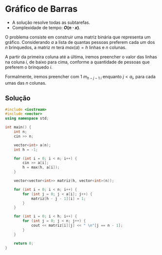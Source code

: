 # Gráfico de Barras

- A solução resolve todas as subtarefas.
- Complexidade de tempo: **$O(n \cdot x)$**.

O problema consiste em construir uma matriz binária que representa um gráfico. Considerando $a$ a lista de quantas pessoas preferem cada um dos $n$ brinquedos, a matriz $m$ terá $max(a) = h$ linhas e $n$ colunas.

A partir da primeira coluna até a última, iremos preencher o valor das linhas na coluna $i$, de baixo para cima, conforme a quantidade de pessoas que preferem o brinquedo $i$.

Formalmente, iremos preencher com $1$ $m_{h - j - 1 \ i}$ enquanto $j < a_{i}$, para cada umas das $n$ colunas.

## Solução

```cpp
#include <iostream>
#include <vector>
using namespace std;

int main() {
    int n;
    cin >> n;

    vector<int> a(n);
    int h = -1;

    for (int i = 0; i < n; i++) {
        cin >> a[i];
        h = max(h, a[i]);
    }

    vector<vector<int>> matriz(h, vector<int>(n));

    for (int i = 0; i < n; i++) {
        for (int j = 0; j < a[i]; j++) {
            matriz[h - j - 1][i] = 1;
        }
    }

    for (int i = 0; i < h; i++) {
        for (int j = 0; j < n; j++) {
            cout << matriz[i][j] << " \n"[j == n - 1];
        }
    }

	return 0;
}
```
